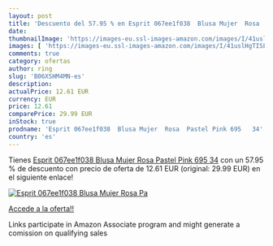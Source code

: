 ```yaml
---
layout: post
title: 'Descuento del 57.95 % en Esprit 067ee1f038  Blusa Mujer  Rosa  Pa'
date: 
thumbnailImage: 'https://images-eu.ssl-images-amazon.com/images/I/41uslHgTISL._SL200_.jpg'
images: [ 'https://images-eu.ssl-images-amazon.com/images/I/41uslHgTISL._SL200_.jpg' ]
comments: true
category: ofertas
author: ring
slug: 'B06XSHM4MN-es'
description:
actualPrice: 12.61 EUR
currency: EUR
price: 12.61
comparePrice: 29.99 EUR
inStock: true
prodname: 'Esprit 067ee1f038  Blusa Mujer  Rosa  Pastel Pink 695   34'
country: 'es'
---
```


Tienes [Esprit 067ee1f038  Blusa Mujer  Rosa  Pastel Pink 695   34](https://www.amazon.es/dp/B06XSHM4MN/?tag=tolees-21) con un 57.95 % de descuento con precio de oferta de 12.61 EUR (original: 29.99 EUR) en el siguiente enlace!

[![Esprit 067ee1f038  Blusa Mujer  Rosa  Pa](https://images-eu.ssl-images-amazon.com/images/I/41uslHgTISL._SL200_.jpg)](https://www.amazon.es/dp/B06XSHM4MN/?tag=tolees-21)

[Accede a la oferta!!](https://www.amazon.es/dp/B06XSHM4MN/?tag=tolees-21)

Links participate in Amazon Associate program and might generate a comission on qualifying sales


